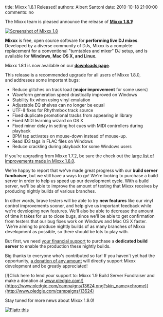 title: Mixxx 1.8.1 Released!
authors: Albert Santoni
date: 2010-10-18 21:00:00
comments: no

The Mixxx team is pleased announce the release of [**Mixxx 1.8.1**]({filename}/pages/index.md)!

[![Screenshot of Mixxx 1.8]({static}/images/news/1.8/screenshots/default-1000x580.png)]({static}/images/news/1.8/screenshots/default-1000x580.png)

**Mixxx** is free, open source software for **performing live DJ mixes**.
Developed by a diverse community of DJs, Mixxx is a complete replacement for a conventional "turntables and mixer" DJ setup, and is available for **Windows, Mac OS X, and Linux**.

Mixxx 1.8.1 is now available on our [**downloads page**]({filename}/pages/download.md).

This release is a recommended upgrade for all users of Mixxx 1.8.0, and addresses some important bugs:

- Reduce glitches on track load (**major improvement** for some users) 
- Waveform generation speed drastically improved on Windows
- Stability fix when using vinyl emulation
- Adjustable EQ shelves can no longer be equal
- UTF-8 fixes for Rhythmbox track source
- Fixed duplicate promotional tracks from appearing in library
- Fixed MIDI learning wizard on OS X
- Fixed minor delay in setting hot cues with MIDI controllers during playback
- BPM tap activates on mouse-down instead of mouse-up.
- Read ID3 tags in FLAC files on Windows
- Reduce crackling during playback for some Windows users


If you're upgrading from Mixxx 1.7.2, be sure the check out the [large list of improvements made in Mixxx 1.8.0]({filename}/news/2010-10-05-mixxx-180-released.md).

We're happy to report that we've made great progress with our **build server fundraiser**, but we still have a ways to go! We're looking to purchase a build server in order to help us speed up our development cycle.
With a build server, we'll be able to improve the amount of testing that Mixxx receives by producing nightly builds of various branches.

In other words, brave testers will be able to try **new features** like our vinyl control improvements sooner, and help give us important feedback while we're developing new features.
We'll also be able to decrease the amount of time it takes for us to close bugs, since we'll be able to get confirmation from testers that our bug fixes work on Windows and Mac OS X faster.
 We're aiming to produce nightly builds of as many branches of Mixxx development as possible, so there should be lots to play with.

But first, we need [your financial support](http://www.pledgie.com/campaigns/13624) to purchase a **dedicated build server** to enable the production these nightly builds.

Big thanks to everyone who's contributed so far! If you haven't yet had the opportunity, [a donation of any amount](http://www.pledgie.com/campaigns/13624) will directly support Mixxx development and be greatly appreciated!


[![Click here to lend your support to: Mixxx 1.9 Build Server Fundraiser and make a donation at www.pledgie.com!](https://www.pledgie.com/campaigns/13624.png?skin_name=chrome)](http://www.pledgie.com/campaigns/13624)

Stay tuned for more news about Mixxx 1.9.0!

[![Flattr this](https://api.flattr.com/button/button-compact-static-100x17.png)](http://flattr.com/thing/71756/Mixxx-1-8-0)
